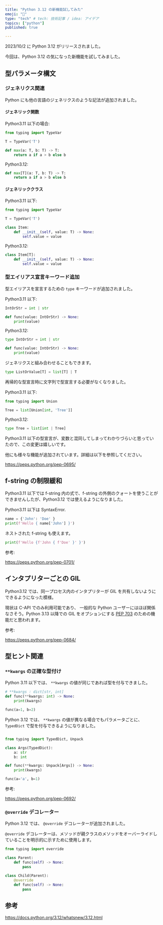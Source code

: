```yaml
---
title: "Python 3.12 の新機能試してみた"
emoji: "🎃"
type: "tech" # tech: 技術記事 / idea: アイデア
topics: ["python"]
published: true

---
```


2023/10/2 に Python 3.12 がリリースされました。

今回は、Python 3.12 の気になった新機能を試してみました。

## 型パラメータ構文

### ジェネリクス関連

Python にも他の言語のジェネリクスのような記法が追加されました。

#### ジェネリック関数

Python3.11 以下の場合:
```python
from typing import TypeVar

T = TypeVar('T')

def max(a: T, b: T) -> T:
    return a if a > b else b

```

Python3.12:
```python
def max[T](a: T, b: T) -> T:
    return a if a > b else b
```

#### ジェネリッククラス

Python3.11 以下:
```python
from typing import TypeVar

T = TypeVar('T')

class Item:
    def __init__(self, value: T) -> None:
        self.value = value
```

Python3.12:
```python
class Item[T]:
    def __init__(self, value: T) -> None:
        self.value = value
```

### 型エイリアス宣言キーワード追加

型エイリアスを宣言するための `type` キーワードが追加されました。

Python3.11 以下:
```python
IntOrStr = int | str

def func(value: IntOrStr) -> None:
    print(value)

```

Python3.12:
```python
type IntOrStr = int | str

def func(value: IntOrStr) -> None:
    print(value)
```

ジェネリクスと組み合わせることもできます。

```python
type ListOrValue[T] = list[T] | T
```

再帰的な型宣言時に文字列で型宣言する必要がなくなりました。

Python3.11 以下:
```python
from typing import Union

Tree = list[Union[int, 'Tree']]
```

Python3.12:
```python
type Tree = list[int | Tree]
```


Python3.11 以下の型宣言が、変数と混同してしまってわかりづらいと思っていたので、この変更は嬉しいです。

他にも様々な機能が追加されています。詳細は以下を参照してください。

https://peps.python.org/pep-0695/

## f-string の制限緩和

Python3.11 以下では f-string 内の式で、f-string の外側のクォートを使うことができませんしたが、Python3.12 では使えるようになりました。

Python3.11 以下は SyntaxError.
```python
name = {'John': 'Doe' }
print(f'Hello { name['John'] }')
```

ネストされた f-string も使えます。

```python
print(f'Hello {f'John { f'Doe' }' }')
```

参考:

https://peps.python.org/pep-0701/


## インタプリターごとの GIL

Python3.12 では、同一プロセス内のインタプリターが GIL を共有しないようにできるようになった模様。

現状は C-API でのみ利用可能であり、 一般的な Python ユーザーにはほぼ関係なさそう。Python 3.13 以降での GIL をオプションにする [PEP 703](https://peps.python.org/pep-0703/) のための機能だと思われます。

参考:

https://peps.python.org/pep-0684/


## 型ヒント関連

### `**kwargs` の正確な型付け

Python 3.11 以下では、 `**kwargs` の値が同じであれば型を付与できました。

```python
# **kwargs : dict[str, int]
def func(**kwargs: int) -> None:
    print(kwargs)

func(a=1, b=2)
```

Python 3.12 では、 `**kwargs` の値が異なる場合でもパラメータごとに、 `TypedDict` で型を付与できるようになりました。

```python

from typing import TypedDict, Unpack

class Args(TypedDict):
    a: str
    b: int

def func(**kwargs: Unpack[Args]) -> None:
    print(kwargs)

func(a='a', b=1)
```

参考:

https://peps.python.org/pep-0692/

### `@override` デコレーター

Python 3.12 では、 `@override` デコレーターが追加されました。

`@override` デコレーターは、メソッドが親クラスのメソッドをオーバーライドしていることを明示的に示すために使用します。

```python
from typing import override

class Parent:
    def func(self) -> None:
        pass

class Child(Parent):
    @override
    def func(self) -> None:
        pass
```

## 参考

https://docs.python.org/3.12/whatsnew/3.12.html
